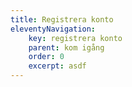 ```yaml
---
title: Registrera konto
eleventyNavigation:
    key: registrera konto
    parent: kom igång
    order: 0
    excerpt: asdf
---
```

